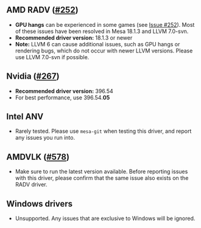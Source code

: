 ## AMD RADV ([#252](https://github.com/doitsujin/dxvk/issues/252))
- **GPU hangs** can be experienced in some games (see [Issue #252](https://github.com/doitsujin/dxvk/issues/252)). Most of these issues have been resolved in Mesa 18.1.3 and LLVM 7.0-svn.
- **Recommended driver version:** 18.1.3 or newer
- **Note:** LLVM 6 can cause additional issues, such as GPU hangs or rendering bugs, which do not occur with newer LLVM versions. Please use LLVM 7.0-svn if possible.

## Nvidia ([#267](https://github.com/doitsujin/dxvk/issues/267))
- **Recommended driver version:** 396.54
- For best performance, use 396.54.**05**

## Intel ANV
- Rarely tested. Please use `mesa-git` when testing this driver, and report any issues you run into.

## AMDVLK ([#578](https://github.com/doitsujin/dxvk/issues/578))
- Make sure to run the latest version available. Before reporting issues with this driver, please confirm that the same issue also exists on the RADV driver.

## Windows drivers
- Unsupported. Any issues that are exclusive to Windows will be ignored.